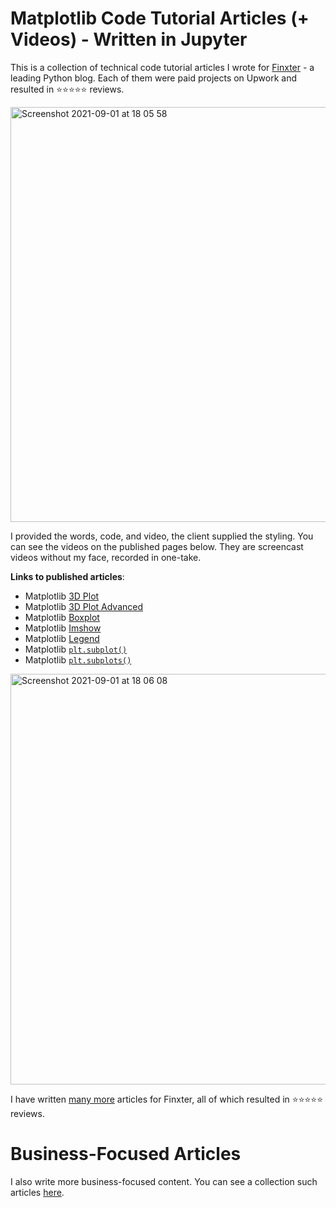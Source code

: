 # Matplotlib Code Tutorial Articles (+ Videos) - Written in Jupyter

This is a collection of technical code tutorial articles I wrote for [Finxter](https://blog.finxter.com/) - a leading Python blog. Each of them were paid projects on Upwork and resulted in ⭐⭐⭐⭐⭐ reviews.

<img width="664" alt="Screenshot 2021-09-01 at 18 05 58" src="https://user-images.githubusercontent.com/51246969/131705518-41ba384e-9cce-4846-b202-2fed0005a6ba.png">

I provided the words, code, and video, the client supplied the styling. You can see the videos on the published pages below. They are screencast videos without my face, recorded in one-take.

**Links to published articles**:
* Matplotlib [3D Plot](https://blog.finxter.com/matplotlib-3d-plot-full/)
* Matplotlib [3D Plot Advanced](https://blog.finxter.com/matplotlib-3d-plot-advanced/)
* Matplotlib [Boxplot](https://blog.finxter.com/matplotlib-boxplot/)
* Matplotlib [Imshow](https://blog.finxter.com/matplotlib-imshow/)
* Matplotlib [Legend](https://blog.finxter.com/matplotlib-legend/)
* Matplotlib [`plt.subplot()`](https://blog.finxter.com/matplotlib-subplot/)
* Matplotlib [`plt.subplots()`](https://blog.finxter.com/matplotlib-subplots/)

<img width="657" alt="Screenshot 2021-09-01 at 18 06 08" src="https://user-images.githubusercontent.com/51246969/131705542-869a51b5-8325-4482-9973-083b10af225c.png">

I have written [many more](https://blog.finxter.com/author/adam) articles for Finxter, all of which resulted in ⭐⭐⭐⭐⭐ reviews. 

# Business-Focused Articles

I also write more business-focused content. You can see a collection such articles [here](https://docs.google.com/document/d/1Us-kBz_l8fterl24ZIPocAZ30v65P6JlvrYfcKqejeo/edit?usp=sharing).
